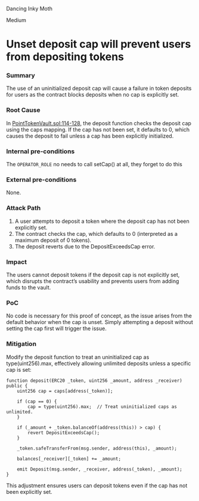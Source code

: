 Dancing Inky Moth

Medium

# Unset deposit cap will prevent users from depositing tokens

### Summary

The use of an uninitialized deposit cap will cause a failure in token deposits for users as the contract blocks deposits when no cap is explicitly set.

### Root Cause

In [PointTokenVault.sol:114-128](https://github.com/sherlock-audit/2024-07-sense-points-marketplace/blob/main/point-tokenization-vault/contracts/PointTokenVault.sol#L114-L128), the deposit function checks the deposit cap using the caps mapping. If the cap has not been set, it defaults to 0, which causes the deposit to fail unless a cap has been explicitly initialized.

### Internal pre-conditions

The `OPERATOR_ROLE` no needs to call setCap() at all, they forget to do this

### External pre-conditions

None.

### Attack Path

1. A user attempts to deposit a token where the deposit cap has not been explicitly set.
2. The contract checks the cap, which defaults to 0 (interpreted as a maximum deposit of 0 tokens).
3. The deposit reverts due to the DepositExceedsCap error.

### Impact

The users cannot deposit tokens if the deposit cap is not explicitly set, which disrupts the contract’s usability and prevents users from adding funds to the vault.

### PoC

No code is necessary for this proof of concept, as the issue arises from the default behavior when the cap is unset. Simply attempting a deposit without setting the cap first will trigger the issue.

### Mitigation

Modify the deposit function to treat an uninitialized cap as type(uint256).max, effectively allowing unlimited deposits unless a specific cap is set:
```solidity
function deposit(ERC20 _token, uint256 _amount, address _receiver) public {
    uint256 cap = caps[address(_token)];

    if (cap == 0) {
        cap = type(uint256).max;  // Treat uninitialized caps as unlimited.
    }

    if (_amount + _token.balanceOf(address(this)) > cap) {
        revert DepositExceedsCap();
    }

    _token.safeTransferFrom(msg.sender, address(this), _amount);

    balances[_receiver][_token] += _amount;

    emit Deposit(msg.sender, _receiver, address(_token), _amount);
}
```
This adjustment ensures users can deposit tokens even if the cap has not been explicitly set.